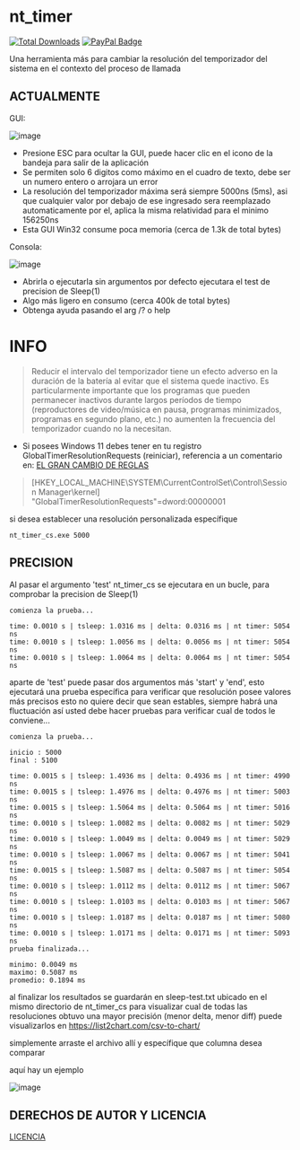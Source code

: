 # nt_timer
[![Total Downloads](https://img.shields.io/github/downloads/LuSlower/nt_timer/total.svg)](https://github.com/LuSlower/nt_timer/releases) [![PayPal Badge](https://img.shields.io/badge/PayPal-003087?logo=paypal&logoColor=fff&style=flat)](https://paypal.me/eldontweaks) 

Una herramienta más para cambiar la resolución del temporizador del sistema en el contexto del proceso de llamada

## ACTUALMENTE
GUI:

![image](https://github.com/LuSlower/nt_timer/assets/148411728/6c81dfa6-6f49-4c51-850f-deb36be22b84)

* Presione ESC para ocultar la GUI, puede hacer clic en el icono de la bandeja para salir de la aplicación
* Se permiten solo 6 digitos como máximo en el cuadro de texto, debe ser un numero entero o arrojara un error
* La resolución del temporizador máxima será siempre 5000ns (5ms), asi que cualquier valor por debajo de ese ingresado sera reemplazado automaticamente por el, 
aplica la misma relatividad para el minimo 156250ns
* Esta GUI Win32 consume poca memoria (cerca de 1.3k de total bytes)

Consola:

![image](https://github.com/LuSlower/nt_timer/assets/148411728/f53b4609-3a62-481d-8bc7-f1722673c408)

* Abrirla o ejecutarla sin argumentos por defecto ejecutara el test de precision de Sleep(1)
* Algo más ligero en consumo (cerca 400k de total bytes)
* Obtenga ayuda pasando el arg /? o help

# INFO
> Reducir el intervalo del temporizador tiene un efecto adverso en la duración de la batería al evitar que el sistema quede inactivo. Es particularmente importante que los programas que pueden permanecer inactivos durante largos períodos de tiempo (reproductores de video/música en pausa, programas minimizados, programas en segundo plano, etc.) no aumenten la frecuencia del temporizador cuando no la necesitan.

* Si posees Windows 11 debes tener en tu registro GlobalTimerResolutionRequests (reiniciar), referencia a un comentario en: [EL GRAN CAMBIO DE REGLAS](https://randomascii.wordpress.com/2020/10/04/windows-timer-resolution-the-great-rule-change/)

> [HKEY_LOCAL_MACHINE\SYSTEM\CurrentControlSet\Control\Session Manager\kernel]
"GlobalTimerResolutionRequests"=dword:00000001

si desea establecer una resolución personalizada específique

```
nt_timer_cs.exe 5000
```

## PRECISION

Al pasar el argumento 'test' nt_timer_cs se ejecutara en un bucle, para comprobar la precision de Sleep(1)

```
comienza la prueba...

time: 0.0010 s | tsleep: 1.0316 ms | delta: 0.0316 ms | nt timer: 5054 ns
time: 0.0010 s | tsleep: 1.0056 ms | delta: 0.0056 ms | nt timer: 5054 ns
time: 0.0010 s | tsleep: 1.0064 ms | delta: 0.0064 ms | nt timer: 5054 ns
```

aparte de 'test' puede pasar dos argumentos más 'start' y 'end', esto ejecutará una prueba específica para verificar que resolución posee valores más precisos
esto no quiere decir que sean estables, siempre habrá una fluctuación así usted debe hacer pruebas para verificar cual de todos le conviene...

```
comienza la prueba...

inicio : 5000
final : 5100

time: 0.0015 s | tsleep: 1.4936 ms | delta: 0.4936 ms | nt timer: 4990 ns
time: 0.0015 s | tsleep: 1.4976 ms | delta: 0.4976 ms | nt timer: 5003 ns
time: 0.0015 s | tsleep: 1.5064 ms | delta: 0.5064 ms | nt timer: 5016 ns
time: 0.0010 s | tsleep: 1.0082 ms | delta: 0.0082 ms | nt timer: 5029 ns
time: 0.0010 s | tsleep: 1.0049 ms | delta: 0.0049 ms | nt timer: 5029 ns
time: 0.0010 s | tsleep: 1.0067 ms | delta: 0.0067 ms | nt timer: 5041 ns
time: 0.0015 s | tsleep: 1.5087 ms | delta: 0.5087 ms | nt timer: 5054 ns
time: 0.0010 s | tsleep: 1.0112 ms | delta: 0.0112 ms | nt timer: 5067 ns
time: 0.0010 s | tsleep: 1.0103 ms | delta: 0.0103 ms | nt timer: 5067 ns
time: 0.0010 s | tsleep: 1.0187 ms | delta: 0.0187 ms | nt timer: 5080 ns
time: 0.0010 s | tsleep: 1.0171 ms | delta: 0.0171 ms | nt timer: 5093 ns
prueba finalizada...

minimo: 0.0049 ms
maximo: 0.5087 ms
promedio: 0.1894 ms
```

al finalizar los resultados se guardarán en sleep-test.txt ubicado en el mismo directorio de nt_timer_cs
para visualizar cual de todas las resoluciones obtuvo una mayor precisión (menor delta, menor diff)
puede visualizarlos en https://list2chart.com/csv-to-chart/

simplemente arraste el archivo allí y específique que columna desea comparar

aquí hay un ejemplo

![image](https://github.com/LuSlower/nt_timer/assets/148411728/475d5904-d60c-4a86-892b-0878958d6907)

## DERECHOS DE AUTOR Y LICENCIA
[LICENCIA](LICENSE)
